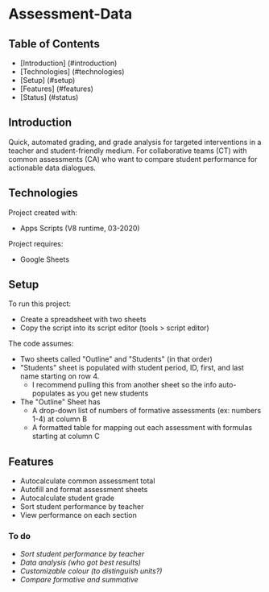# Assessment-Data

## Table of Contents
  * [Introduction] (#introduction)
  * [Technologies] (#technologies)
  * [Setup] (#setup)
  * [Features] (#features)
  * [Status] (#status)
  
## Introduction
Quick, automated grading, and grade analysis for targeted interventions in a teacher and student-friendly medium. For collaborative teams (CT) with common assessments (CA) who want to compare student performance for actionable data dialogues.

## Technologies
Project created with:
  * Apps Scripts (V8 runtime, 03-2020)

Project requires:
  * Google Sheets
  
## Setup
To run this project:
  * Create a spreadsheet with two sheets
  * Copy the script into its script editor (tools > script editor)

The code assumes:
  * Two sheets called "Outline" and "Students" (in that order)
  * "Students" sheet is populated with student period, ID, first, and last name starting on row 4.
    * I recommend pulling this from another sheet so the info auto-populates as you get new students
  * The "Outline" Sheet has
    * A drop-down list of numbers of formative assessments (ex: numbers 1-4) at column B
    * A formatted table for mapping out each assessment with formulas starting at column C

## Features
  * Autocalculate common assessment total
  * Autofill and format assessment sheets
  * Autocalculate student grade
  * Sort student performance by teacher
  * View performance on each section
### To do
  * *Sort student performance by teacher*
  * *Data analysis (who got best results)*
  * *Customizable colour (to distinguish units?)*
  * *Compare formative and summative*

